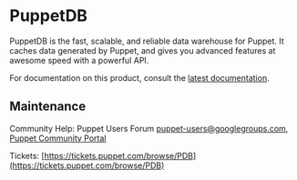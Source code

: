 # PuppetDB

[docs]: https://docs.puppet.com/puppetdb/latest

PuppetDB is the fast, scalable, and reliable data warehouse for Puppet. It caches data generated by Puppet, and gives you advanced features at awesome speed with a powerful API.

For documentation on this product, consult the [latest documentation][docs].

## Maintenance

Community Help: Puppet Users Forum <puppet-users@googlegroups.com>, [Puppet Community Portal](https://puppet.com/community)

Tickets: [https://tickets.puppet.com/browse/PDB](https://tickets.puppet.com/browse/PDB)

